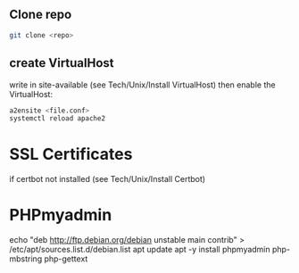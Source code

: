 
## Clone repo
```sh
git clone <repo>
```

## create VirtualHost
write in site-available (see Tech/Unix/Install VirtualHost)
then enable the VirtualHost:
```sh
a2ensite <file.conf>
systemctl reload apache2
```
# SSL Certificates
if certbot not installed (see Tech/Unix/Install Certbot)

# PHPmyadmin
echo "deb http://ftp.debian.org/debian unstable main contrib" > /etc/apt/sources.list.d/debian.list
apt update
apt -y install phpmyadmin php-mbstring php-gettext

